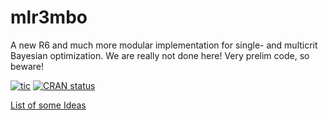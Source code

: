 # mlr3mbo

A new R6 and much more modular implementation for single- and multicrit Bayesian optimization.
We are really not done here! Very prelim code, so beware!

<!-- badges: start -->
[![tic](https://github.com/mlr-org/mlr3mbo/workflows/tic/badge.svg?branch=master)](https://github.com/mlr-org/mlr3mbo/actions)
[![CRAN status](https://www.r-pkg.org/badges/version/mlr3mbo)](https://cran.r-project.org/package=mlr3mbo)
<!-- badges: end -->

[List of some Ideas](https://github.com/mb706/okmbo/tree/master/todo-files)
